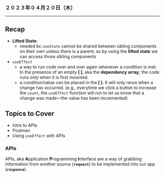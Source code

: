 ### ２０２３年０４月２０日（木）
---
## **Recap**
- **Lifted State**:
    - needed bc `useState` cannot be shared between sibling components on their own unless there is a parent; so by using the **lifted state** we can access those sibling components
- `useEffect`
    - a way to run code over and over again whenever a condition is met. In the presence of an empty **[ ]**, aka the **dependency array**, the code runs _only_ when it is first mounted.
    - a condition/value can be placed in the **[ ]**. It will only rerun when a change has occurred. (e.g., everytime we click a button to increase the `count`, the `useEffect` function will run to let us know that a change was made—the value has been incremented)

## **Topics to Cover**
- Intro to APIs
- Postman
- Using `useEffect` with APIs 


### **APIs**
APIs, aka **A**pplication **P**rogramming **I**nterface are a way of grabbing information from another source (**`request`**) to be implemented into our app (**`response`**).